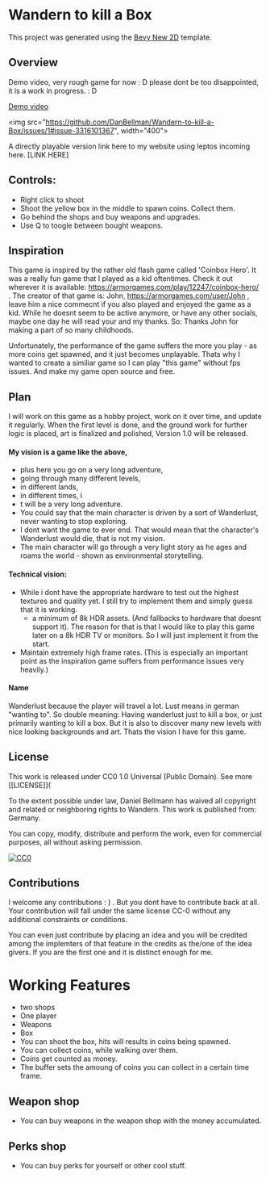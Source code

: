 # Wandern to kill a Box

This project was generated using the [Bevy New 2D](https://github.com/TheBevyFlock/bevy_new_2d) template.

## Overview

Demo video, very rough game for now : D please dont be too disappointed, it is a work in progress. : D

[Demo video](https://github.com/DanBellman/Wandern-to-kill-a-Box/issues/1#issue-3316101367)

<img src="https://github.com/DanBellman/Wandern-to-kill-a-Box/issues/1#issue-3316101367", width="400">


A directly playable version link here to my website using leptos incoming here. [LINK HERE]

## Controls:
- Right click to shoot
- Shoot the yellow box in the middle to spawn coins. Collect them. 
- Go behind the shops and buy weapons and upgrades.
- Use Q to toogle between bought weapons.


## Inspiration
This game is inspired by the rather old flash game called 'Coinbox Hero'. It was a really fun game that I played as a kid oftentimes. Check it out wherever it is available: https://armorgames.com/play/12247/coinbox-hero/ . The creator of that game is: John, https://armorgames.com/user/John , leave him a nice commecnt if you also played and enjoyed the game as a kid. While he doesnt seem to be active anymore, or have any other socials, maybe one day he will read your and my thanks. So: Thanks John for making a part of so many childhoods. 

Unfortunately, the performance of the game suffers the more you play - as more coins get spawned, and it just becomes unplayable. Thats why I wanted to create a similiar game so I can play "this game" without fps issues. And make my game open source and free. 

## Plan

I will work on this game as a hobby project, work on it over time, and update it regularly. When the first level is done, and the ground work for further logic is placed, art is finalized and polished, Version 1.0 will be released. 

#### My vision is a game like the above, 
- plus here you go on a very long adventure, 
- going through many different levels, 
- in different lands, 
- in different times, i
- t will be a very long adventure. 
- You could say that the main character is driven by a sort of Wanderlust, never wanting to stop exploring. 
- I dont want the game to ever end. That would mean that the character's Wanderlust would die, that is not my vision. 
- The main character will go through a very light story as he ages and roams the world - shown as environmental storytelling.


#### Technical vision: 
- While i dont have the appropriate hardware to test out the highest textures and quality yet. I still try to implement them and simply guess that it is working.
  - a minimum of 8k HDR assets. (And fallbacks to hardware that doesnt support it). The reason for that is that I would like to play this game later on a 8k HDR TV or monitors. So I will just implement it from the start.
- Maintain extremely high frame rates. (This is especially an important point as the inspiration game suffers from performance issues very heavily.) 

#### Name
Wanderlust because the player will travel a lot.
Lust means in german "wanting to". 
So double meaning: Having wanderlust just to kill a box, or just primarily wanting to kill a box. But it is also to discover many new levels with nice looking backgrounds and art. Thats the vision I have for this game.

## License 

This work is released under CC0 1.0 Universal (Public Domain). See more [[LICENSE]](

To the extent possible under law, Daniel Bellmann has waived all copyright and related or neighboring rights to Wandern. This work is published from: Germany.

You can copy, modify, distribute and perform the work, even for commercial purposes, all without asking permission.

[![CC0](https://licensebuttons.net/p/zero/1.0/88x31.png)](https://creativecommons.org/publicdomain/zero/1.0/)

## Contributions
I welcome any contributions : )  . But you dont have to contribute back at all.
Your contribution will fall under the same license CC-0 without any additional constraints or conditions. 

You can even just contribute by placing an idea and you will be credited among the implemters of that feature in the credits as the/one of the idea givers. If you are the first one and it is distinct enough for me.


   
# Working Features
- two shops
- One player
- Weapons
- Box
- You can shoot the box, hits will results in coins being spawned. 
- You can collect coins, while walking over them. 
- Coins get counted as money. 
- The buffer sets the amoung of coins you can collect in a certain time frame.

## Weapon shop
- You can buy weapons in the weapon shop with the money accumulated.

## Perks shop
- You can buy perks for yourself or other cool stuff. 

